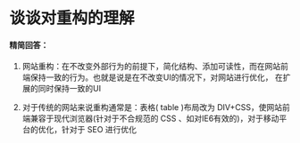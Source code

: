 # 谈谈对重构的理解

#### 精简回答：

1. ⽹站重构：在不改变外部⾏为的前提下，简化结构、添加可读性，⽽在⽹站前端保持⼀致的⾏为。也就是说是在不改变UI的情况下，对⽹站进⾏优化， 在扩展的同时保持⼀致的UI

2. 对于传统的⽹站来说重构通常是：表格( table )布局改为 DIV+CSS，使⽹站前端兼容于现代浏览器(针对于不合规范的 CSS 、如对IE6有效的)，对于移动平台的优化，针对于 SEO 进⾏优化





